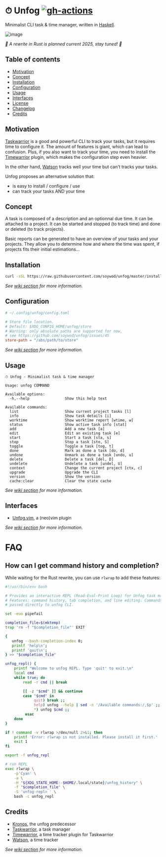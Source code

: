 # ⏱ Unfog [![gh-actions](https://github.com/soywod/unfog/workflows/deployment/badge.svg)](https://github.com/soywod/unfog/actions?query=workflow%3Adeployment)

Minimalist CLI task & time manager, written in [Haskell](https://www.haskell.org).

![image](https://user-images.githubusercontent.com/10437171/89771094-1199da80-db00-11ea-8e65-12da9ec4161a.png)

*🚧 A rewrite in Rust is planned current 2025, stay tuned! 🚧*

## Table of contents

* [Motivation](#motivation)
* [Concept](#concept)
* [Installation](#installation)
* [Configuration](#configuration)
* [Usage](#usage)
* [Interfaces](#interfaces)
* [License](https://github.com/soywod/unfog/blob/master/LICENSE)
* [Changelog](https://github.com/soywod/unfog/blob/master/CHANGELOG.md)
* [Credits](#credits)

## Motivation

[Taskwarrior](https://taskwarrior.org) is a good and powerful CLI to track your
tasks, but it requires time to configure it. The amount of features is giant,
which can lead to confusion.  Plus, if you also want to track your time, you
need to install the [Timewarrior](https://taskwarrior.org/docs/timewarrior)
plugin, which makes the configuration step even heavier.

In the other hand, [Watson](https://github.com/TailorDev/Watson) tracks well
your time but can't tracks your tasks.

Unfog proposes an alternative solution that:

- is easy to install / configure / use
- can track your tasks AND your time

## Concept

A task is composed of a description and an optionnal due time. It can be
attached to a project. It can be started and stopped (to track time) and done
or deleted (to track projects).

Basic reports can be generated to have an overview of your tasks and your
projects. They allow you to determine how and where the time was spent, if
projects fits their initial estimations…

## Installation

```bash
curl -sSL https://raw.githubusercontent.com/soywod/unfog/master/install.sh | bash
```

*See [wiki section](https://github.com/soywod/unfog/wiki/Installation) for more
information.*

## Configuration

```toml
# ~/.config/unfog/config.toml

# Store file location.
# Default: $XDG_CONFIG_HOME/unfog/store
# Warning: only absolute paths are supported for now,
# see https://github.com/soywod/unfog/issues/45
store-path = "/abs/path/to/store"
```

*See [wiki section](https://github.com/soywod/unfog/wiki/Configuration) for
more information.*

## Usage

```
⏱ Unfog - Minimalist task & time manager

Usage: unfog COMMAND

Available options:
  -h,--help                Show this help text

Available commands:
  list                     Show current project tasks [l]
  info                     Show task details [i]
  worktime                 Show worktime report [wtime, w]
  status                   Show active task info [stat]
  add                      Add a new task [a]
  edit                     Edit an existing task [e]
  start                    Start a task [sta, s]
  stop                     Stop a task [sto, S]
  toggle                   Toggle a task [tog, t]
  done                     Mark as done a task [do, d]
  undone                   Unmark as done a task [undo, u]
  delete                   Delete a task [del, D]
  undelete                 Undelete a task [undel, U]
  context                  Change the current project [ctx, c]
  upgrade                  Upgrade the CLI
  version                  Show the version
  cache:clear              Clear the state cache
```

*See [wiki section](https://github.com/soywod/unfog/wiki/Usage) for more
information.*

## Interfaces

- [Unfog.vim](https://github.com/soywod/unfog.vim), a (neo)vim plugin

*See [wiki section](https://github.com/soywod/unfog/wiki/Interfaces) for more
information.*

# FAQ

## How can I get command history and completion?

While waiting for the Rust rewrite, you can use `rlwrap` to add these features:

```bash
#!/usr/bin/env bash

# Provides an interactive REPL (Read-Eval-Print Loop) for Unfog task manager.
# Features: command history, tab completion, and line editing. Commands are
# passed directly to unfog CLI.

set -euo pipefail

completion_file=$(mktemp)
trap 'rm -f "$completion_file"' EXIT

{
   unfog --bash-completion-index 0;
   printf 'help\n';
   printf 'quit\n';
} >> "$completion_file"

unfog_repl() {
    printf "Welcome to unfog REPL. Type 'quit' to exit.\n"
    local cmd
    while true; do
        read -r cmd || break

        [[ -z "$cmd" ]] && continue
        case "$cmd" in
             quit) break ;;
             help) unfog --help | sed -n '/Available commands:/,$p' ;;
             *) unfog $cmd ;;
         esac
    done
}

if ! command -v rlwrap >/dev/null 2>&1; then
    printf 'Error: rlwrap is not installed. Please install it first.'
    exit 1
fi

export -f unfog_repl

# run REPL
exec rlwrap \
    -p'Cyan' \
    -a \
    -H "${XDG_STATE_HOME:-$HOME/.local/state}/unfog_history" \
    -f "$completion_file" \
    -S 'unfog-repl> ' \
    bash -c unfog_repl
```

## Credits

- [Kronos](https://github.com/soywod/kronos.vim), the unfog predecessor
- [Taskwarrior](https://taskwarrior.org), a task manager
- [Timewarrior](https://taskwarrior.org/docs/timewarrior), a time tracker plugin for Taskwarrior
- [Watson](https://github.com/TailorDev/Watson), a time tracker

*See [wiki section](https://github.com/soywod/unfog/wiki/Credits) for more
information.*
